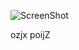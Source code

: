 ![ScreenShot](https://raw.githubusercontent.com/i-saumitra/Voice-controlled-MP3-Player/master/screenshot.jpg)

ozjx poijZ